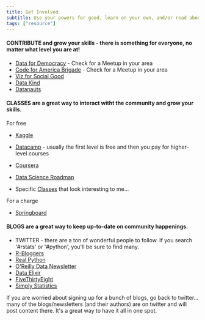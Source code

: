 ```yaml
---
title: Get Involved
subtitle: Use your powers for good, learn on your own, and/or read about all of the interesting work happening.
tags: ["resource"]
---
```

#### CONTRIBUTE and grow your skills - there is something for everyone, no matter what level you are at!

- [Data for Democracy](http://datafordemocracy.org/about.html) - Check for a Meetup in your area
- [Code for America Brigade](https://brigade.codeforamerica.org) - Check for a Meetup in your area
- [Viz for Social Good](https://www.vizforsocialgood.com/how-it-works)
- [Data Kind](https://www.datakind.org)
- [Datanauts](https://open.nasa.gov/explore/)



#### CLASSES are a great way to interact witht the community and grow your skills.

For free

- [Kaggle](https://www.kaggle.com/)
- [Datacamp](https://www.datacamp.com) - usually the first level is free and then you pay for higher-level courses
- [Coursera](https://www.coursera.org)
- [Data Science Roadmap](https://github.com/hasbrain/data-science-roadmap?utm_campaign=Data_Elixir&utm_medium=email&utm_source=Data_Elixir_200)

- Specific [Classes]() that look interesting to me...

For a charge

- [Springboard](https://www.springboard.com)


#### BLOGS are a great way to keep up-to-date on community happenings.

- TWITTER - there are a ton of wonderful people to follow. If you search '#rstats' or '#python', you'll be sure to find many.
- [R-Bloggers](https://www.r-bloggers.com)
- [Real Python](https://realpython.com)
- [O'Reilly Data Newsletter](https://www.oreilly.com/data/newsletter.html)
- [Data Elixir](https://dataelixir.com)
- [FiveThirtyEight](https://fivethirtyeight.com)
- [Simply Statistics](https://simplystatistics.org)

If you are worried about signing up for a bunch of blogs, go back to twitter... many of the blogs/newsletters (and their authors) are on twitter and will post content there. It's a great way to have it all in one spot.